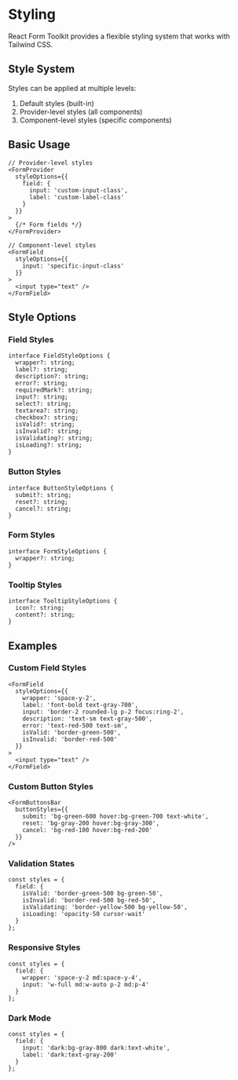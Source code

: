 # Styling

React Form Toolkit provides a flexible styling system that works with Tailwind CSS.

## Style System

Styles can be applied at multiple levels:

1. Default styles (built-in)
2. Provider-level styles (all components)
3. Component-level styles (specific components)

## Basic Usage

```tsx
// Provider-level styles
<FormProvider
  styleOptions={{
    field: {
      input: 'custom-input-class',
      label: 'custom-label-class'
    }
  }}
>
  {/* Form fields */}
</FormProvider>

// Component-level styles
<FormField
  styleOptions={{
    input: 'specific-input-class'
  }}
>
  <input type="text" />
</FormField>
```

## Style Options

### Field Styles

```tsx
interface FieldStyleOptions {
  wrapper?: string;
  label?: string;
  description?: string;
  error?: string;
  requiredMark?: string;
  input?: string;
  select?: string;
  textarea?: string;
  checkbox?: string;
  isValid?: string;
  isInvalid?: string;
  isValidating?: string;
  isLoading?: string;
}
```

### Button Styles

```tsx
interface ButtonStyleOptions {
  submit?: string;
  reset?: string;
  cancel?: string;
}
```

### Form Styles

```tsx
interface FormStyleOptions {
  wrapper?: string;
}
```

### Tooltip Styles

```tsx
interface TooltipStyleOptions {
  icon?: string;
  content?: string;
}
```

## Examples

### Custom Field Styles

```tsx
<FormField
  styleOptions={{
    wrapper: 'space-y-2',
    label: 'font-bold text-gray-700',
    input: 'border-2 rounded-lg p-2 focus:ring-2',
    description: 'text-sm text-gray-500',
    error: 'text-red-500 text-sm',
    isValid: 'border-green-500',
    isInvalid: 'border-red-500'
  }}
>
  <input type="text" />
</FormField>
```

### Custom Button Styles

```tsx
<FormButtonsBar
  buttonStyles={{
    submit: 'bg-green-600 hover:bg-green-700 text-white',
    reset: 'bg-gray-200 hover:bg-gray-300',
    cancel: 'bg-red-100 hover:bg-red-200'
  }}
/>
```

### Validation States

```tsx
const styles = {
  field: {
    isValid: 'border-green-500 bg-green-50',
    isInvalid: 'border-red-500 bg-red-50',
    isValidating: 'border-yellow-500 bg-yellow-50',
    isLoading: 'opacity-50 cursor-wait'
  }
};
```

### Responsive Styles

```tsx
const styles = {
  field: {
    wrapper: 'space-y-2 md:space-y-4',
    input: 'w-full md:w-auto p-2 md:p-4'
  }
};
```

### Dark Mode

```tsx
const styles = {
  field: {
    input: 'dark:bg-gray-800 dark:text-white',
    label: 'dark:text-gray-200'
  }
};
```
